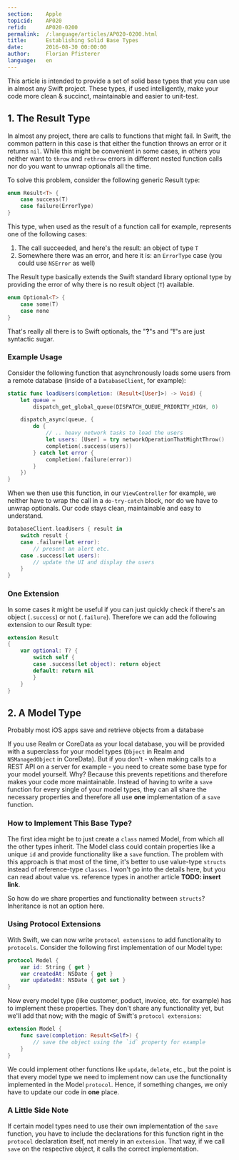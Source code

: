 ```yaml
---
section:    Apple
topicid:    AP020
refid:      AP020-0200
permalink:  /:language/articles/AP020-0200.html
title:      Establishing Solid Base Types
date:       2016-08-30 00:00:00
author:     Florian Pfisterer
language:   en
---
```


This article is intended to provide a set of solid base types that you can use in almost any Swift project. These types,
if used intelligently, make your code more clean & succinct, maintainable and easier to unit-test.

## 1. The Result Type

In almost any project, there are calls to functions that might fail. In Swift, the common pattern in this case is that
either the function throws an error or it returns `nil`.
While this might be convenient in some cases, in others you neither want to `throw` and `rethrow` errors in
different nested function calls nor do you want to unwrap optionals all the time.

To solve this problem, consider the following generic Result type:

```swift
enum Result<T> {
    case success(T)
    case failure(ErrorType)
}
```

This type, when used as the result of a function call for example, represents one of the following cases:

1. The call succeeded, and here's the result: an object of type `T`
2. Somewhere there was an error, and here it is: an `ErrorType` case (you could use `NSError` as well)

The Result type basically extends the Swift standard library optional type by providing the error of why there is no
result object (`T`) available.

```swift
enum Optional<T> {
    case some(T)
    case none
}
```

That's really all there is to Swift optionals, the "**?**"s and "**!**"s are just syntactic sugar.

### Example Usage

Consider the following function that asynchronously loads some users from a remote database (inside of a
`DatabaseClient`, for example):

```swift
static func loadUsers(completion: (Result<[User]>) -> Void) {
    let queue =
        dispatch_get_global_queue(DISPATCH_QUEUE_PRIORITY_HIGH, 0)

    dispatch_async(queue, {
        do {
            // .. heavy network tasks to load the users
            let users: [User] = try networkOperationThatMightThrow()
            completion(.success(users))
        } catch let error {
            completion(.failure(error))
        }
    })
}
```

When we then use this function, in our `ViewController` for example, we neither have to wrap the call in a
`do-try-catch` block, nor do we have to unwrap optionals. Our code stays clean, maintainable and easy to understand.

```swift
DatabaseClient.loadUsers { result in
    switch result {
    case .failure(let error):
        // present an alert etc.
    case .success(let users):
        // update the UI and display the users
    }
}
```

### One Extension

In some cases it might be useful if you can just quickly check if there's an object (`.success`) or not (`.failure`). Therefore we can add the following extension to our Result type:

```swift
extension Result
{
    var optional: T? {
        switch self {
        case .success(let object): return object
        default: return nil
        }
    }
}

```

## 2. A Model Type

Probably most iOS apps save and retrieve objects from a database

If you use Realm or CoreData as your local database, you will be provided with a superclass for your model types
(`Object` in Realm and `NSManagedObject` in CoreData). But if you don't - when making calls to a REST API on a server
for example - you need to create some base type for your model yourself.
Why? Because this prevents repetitions and therefore makes your code more maintainable. Instead of having to write a
`save` function for every single of your model types, they can all share the necessary properties and therefore all use
**one** implementation of a `save` function.

### How to Implement This Base Type?

The first idea might be to just create a `class` named Model, from which all the other types inherit. The Model class
could contain properties like a unique `id` and provide functionality like a `save` function. The problem with this
approach is that most of the time, it's better to use value-type `structs` instead of reference-type `classes`. I won't
go into the details here, but you can read about value vs. reference types in another article **TODO: insert link**.

So how do we share properties and functionality between `structs`? Inheritance is not an option here.

### Using Protocol Extensions

With Swift, we can now write `protocol extensions` to add functionality to `protocols`. Consider the following first
implementation of our Model type:

```swift
protocol Model {
    var id: String { get }
    var createdAt: NSDate { get }
    var updatedAt: NSDate { get set }
}
```

Now every model type (like customer, poduct, invoice, etc. for example) has to implement these properties. They don't
share any functionality yet, but we'll add that now; with the magic of Swift's `protocol extensions`:

```swift
extension Model {
    func save(completion: Result<Self>) {
        // save the object using the `id` property for example
    }
}
```

We could implement other functions like `update`, `delete`, etc., but the point is that every model type we need to
implement now can use the functionality implemented in the Model `protocol`. Hence, if something changes, we only have
to update our code in **one** place.

### A Little Side Note

If certain model types need to use their own implementation of the `save` function, you have to include the declarations
for this function right in the `protocol` declaration itself, not merely in an `extension`. That way, if we call `save`
on the respective object, it calls the correct implementation.
